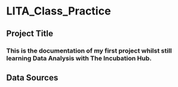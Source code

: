 # LITA_Class_Practice
## Project Title
### This is the documentation of my first project whilst still learning Data Analysis with The Incubation Hub.
## Data Sources
